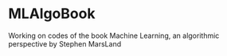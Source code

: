 # MLAlgoBook
Working on codes of the book Machine Learning, an algorithmic perspective by Stephen MarsLand
